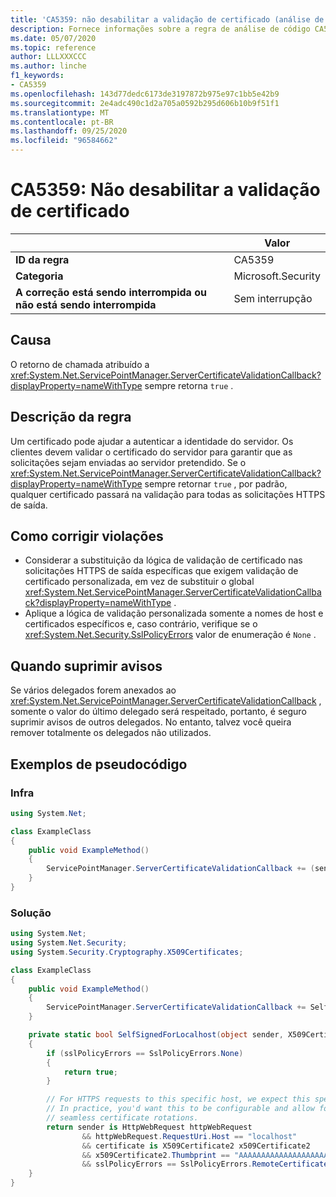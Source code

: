 ```yaml
---
title: 'CA5359: não desabilitar a validação de certificado (análise de código)'
description: Fornece informações sobre a regra de análise de código CA5359, incluindo causas, como corrigir violações e quando suprimir.
ms.date: 05/07/2020
ms.topic: reference
author: LLLXXXCCC
ms.author: linche
f1_keywords:
- CA5359
ms.openlocfilehash: 143d77dedc6173de3197872b975e97c1bb5e42b9
ms.sourcegitcommit: 2e4adc490c1d2a705a0592b295d606b10b9f51f1
ms.translationtype: MT
ms.contentlocale: pt-BR
ms.lasthandoff: 09/25/2020
ms.locfileid: "96584662"
---
```

# <a name="ca5359-do-not-disable-certificate-validation"></a>CA5359: Não desabilitar a validação de certificado

| | Valor |
|-|-|
| **ID da regra** |CA5359|
| **Categoria** |Microsoft.Security|
| **A correção está sendo interrompida ou não está sendo interrompida** |Sem interrupção|

## <a name="cause"></a>Causa

O retorno de chamada atribuído a <xref:System.Net.ServicePointManager.ServerCertificateValidationCallback?displayProperty=nameWithType> sempre retorna `true` .

## <a name="rule-description"></a>Descrição da regra

Um certificado pode ajudar a autenticar a identidade do servidor. Os clientes devem validar o certificado do servidor para garantir que as solicitações sejam enviadas ao servidor pretendido. Se o <xref:System.Net.ServicePointManager.ServerCertificateValidationCallback?displayProperty=nameWithType> sempre retornar `true` , por padrão, qualquer certificado passará na validação para todas as solicitações HTTPS de saída.

## <a name="how-to-fix-violations"></a>Como corrigir violações

- Considerar a substituição da lógica de validação de certificado nas solicitações HTTPS de saída específicas que exigem validação de certificado personalizada, em vez de substituir o global <xref:System.Net.ServicePointManager.ServerCertificateValidationCallback?displayProperty=nameWithType> .
- Aplique a lógica de validação personalizada somente a nomes de host e certificados específicos e, caso contrário, verifique se o <xref:System.Net.Security.SslPolicyErrors> valor de enumeração é `None` .

## <a name="when-to-suppress-warnings"></a>Quando suprimir avisos

Se vários delegados forem anexados ao <xref:System.Net.ServicePointManager.ServerCertificateValidationCallback> , somente o valor do último delegado será respeitado, portanto, é seguro suprimir avisos de outros delegados. No entanto, talvez você queira remover totalmente os delegados não utilizados.

## <a name="pseudo-code-examples"></a>Exemplos de pseudocódigo

### <a name="violation"></a>Infra

```csharp
using System.Net;

class ExampleClass
{
    public void ExampleMethod()
    {
        ServicePointManager.ServerCertificateValidationCallback += (sender, cert, chain, error) => { return true; };
    }
}
```

### <a name="solution"></a>Solução

```csharp
using System.Net;
using System.Net.Security;
using System.Security.Cryptography.X509Certificates;

class ExampleClass
{
    public void ExampleMethod()
    {
        ServicePointManager.ServerCertificateValidationCallback += SelfSignedForLocalhost;
    }

    private static bool SelfSignedForLocalhost(object sender, X509Certificate certificate, X509Chain chain, SslPolicyErrors sslPolicyErrors)
    {
        if (sslPolicyErrors == SslPolicyErrors.None)
        {
            return true;
        }

        // For HTTPS requests to this specific host, we expect this specific certificate.
        // In practice, you'd want this to be configurable and allow for multiple certificates per host, to enable
        // seamless certificate rotations.
        return sender is HttpWebRequest httpWebRequest
                && httpWebRequest.RequestUri.Host == "localhost"
                && certificate is X509Certificate2 x509Certificate2
                && x509Certificate2.Thumbprint == "AAAAAAAAAAAAAAAAAAAAAAAAAAAAAAAAAAAAAAAA"
                && sslPolicyErrors == SslPolicyErrors.RemoteCertificateChainErrors;
    }
}
```
